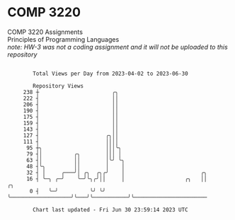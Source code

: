 # COMP 3220
COMP 3220 Assignments  
Principles of Programming Languages  
*note: HW-3 was not a coding assignment and it will not be uploaded to this repository*  

```

        Total Views per Day from 2023-04-02 to 2023-06-30

        Repository Views
     238 ┼                       ╭╮
     222 ┤                       ││
     206 ┤                       ││
     190 ┤                       ││
     175 ┤                       ││
     159 ┤                       ││
     143 ┤                       ││
     127 ┤                     ╭╮││
     111 ┤                     ││││
      95 ┼╮                    │││╰╮
      79 ┤│          ╭╮        │││ │
      63 ┤│          ││        │╰╯ ╰╮
      48 ┤╰╮         ││        │    │
      32 ┤ │     ╭───╯│ ╭╮  ╭╮╭╯    │                        ╭╮
      16 ┤ ╰─╮ ╭─╯    ╰─╯╰╮╭╯││     │                   ╭╮   ││           ╭╮
       0 ┤   ╰─╯          ╰╯ ╰╯     ╰───────────────────╯╰───╯╰───────────╯╰───────────────────────

        Chart last updated - Fri Jun 30 23:59:14 2023 UTC
        
```
